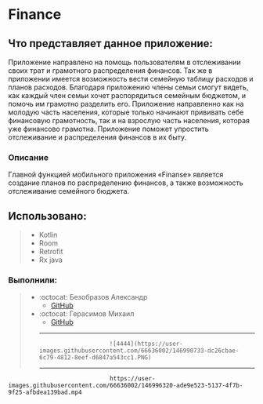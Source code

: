 # Finance
## Что представляет данное приложение:
Приложение направлено на помощь пользователям в отслеживании своих трат и грамотного распределения финансов. 
Так же в приложении имеется возможность вести семейную таблицу расходов и планов расходов. 
Благодаря приложению члены семьи смогут видеть, как каждый член семьи хочет распорядиться семейным бюджетом, и помочь им грамотно разделить его.
Приложение направленно как на молодую часть населения, которые только начинают прививать себе финансовую грамотность, так и на взрослую часть населения, которая уже финансово грамотна. 
Приложение поможет упростить отслеживание и распределения финансов в их быту.
### Описание
Главной функцией мобильного приложения «Finanse» является создание планов по распределению финансов, а также возможность отслеживание семейного бюджета.
## Использовано:
> * Kotlin
> * Room
> * Retrofit
> * Rx java
### Выполнили:
> * :octocat: Безобразов Александр
>    * [GitHub](https://github.com/ultraxion2000)
> * :octocat: Герасимов Михаил
>   * [GitHub](https://github.com/Dorrrke)
>   ------------------------------------------------------------------------------------------------------------------------------------------------------------------------
>                           ![4444](https://user-images.githubusercontent.com/66636002/146990733-dc26cbae-6c79-4812-8eef-d6847a543cc1.PNG)
>   ------------------------------------------------------------------------------------------------------------------------------------------------------------------------




                                 https://user-images.githubusercontent.com/66636002/146996320-ade9e523-5137-4f7b-9f25-afbdea139bad.mp4

